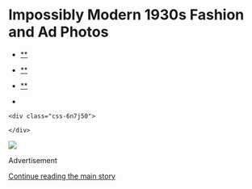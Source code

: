 <div id="app">

<div>

<div>

<div class="css-6ubjj1">

<div data-role="main">

<div class="css-adrcqs">

<div class="css-1f15qsr">

# Impossibly Modern 1930s Fashion and Ad Photos

<div class="css-6h8erb">

<div class="css-177v173">

<div class="css-2opxtz" data-role="toolbar" data-aria-label="Share Slideshow">

  - [**](https://www.facebookcorewwwi.onion/sharer.php?app_id=9869919170&u=https%3A%2F%2Fwww.nytimes3xbfgragh.onion%2Fslideshow%2F2016%2F06%2F29%2Ft-magazine%2Ffashion%2F1930s-fashion-ad-photos.html%3Fsmid%3Dfb-share&name=Impossibly%20Modern%201930s%20Fashion%20and%20Ad%20Photos&redirect_uri=https%3A%2F%2Fwww.facebookcorewwwi.onion%2F)

  - [**](https://twitter.com/intent/tweet?url=https%3A%2F%2Fwww.nytimes3xbfgragh.onion%2Fslideshow%2F2016%2F06%2F29%2Ft-magazine%2Ffashion%2F1930s-fashion-ad-photos.html%3Fsmid%3Dtw-share&text=Impossibly%20Modern%201930s%20Fashion%20and%20Ad%20Photos)

  - [**](mailto:?subject=nytimes3xbfgragh.onion%3A%20Impossibly%20Modern%201930s%20Fashion%20and%20Ad%20Photos&body=From%20The%20New%20York%20Times%3A%0A%0AImpossibly%20Modern%201930s%20Fashion%20and%20Ad%20Photos%0A%0APaul%20Outerbridge%2C%20a%20friend%20of%20Man%20Ray%E2%80%99s%20and%20Duchamp%E2%80%99s%2C%20brought%20a%20witty%20eye%20and%20careful%20composition%20to%20early%20color%20photography.%0A%0Ahttps%3A%2F%2Fwww.nytimes3xbfgragh.onion%2Fslideshow%2F2016%2F06%2F29%2Ft-magazine%2Ffashion%2F1930s-fashion-ad-photos.html%3Fsmid%3Dem-share)

  - 
    
    <div class="css-6n7j50">
    
    </div>

</div>

</div>

</div>

<div class="css-c2io1o">

<div class="css-157b6cd">

<div class="css-1rqhedk">

</div>

<div class="css-x9bynz">

<div class="css-flfj3q">

<div class="css-s7521k">

![](https://static01.graylady3jvrrxbe.onion/images/2016/06/29/t-magazine/29tmag-outerbridge-slide-DKGK/29tmag-outerbridge-slide-DKGK-superJumbo.jpg?quality=75&auto=webp&disable=upscale)

</div>

</div>

<div class="css-fbohnr">

<div class="css-ma4ch">

<div class="css-17vff4o">

Advertisement

</div>

[Continue reading the main
story](#after-right-0)

<div class="ad right-0-wrapper" style="text-align:center;height:100%;display:block">

<div id="right-0" class="place-ad" data-position="mid1" data-size-key="column">

</div>

</div>

<div id="after-right-0">

</div>

</div>

<div class="css-1ro4sa3">

<div class="slideshow-metadata-block css-1cnfvma" data-aria-live="polite">

<span class="css-1ly73wi e1tej78p0">Slide 1 of 9,</span>

<div class="css-1vbanrr">

The influence of the early fashion and commercial photographer Paul
Outerbridge on the artists of his time, and for generations afterward,
is difficult to overstate: Marcel Duchamp even kept one of his photos in
his studio. His careful composition and witty eye — and, crucially for
the era, his experiments with color — lend a striking modernity to
photos eight or more decades old, like this one: “Girl in Bathing Suit,”
c. 1936.

A show of Outerbridge’s work opens tomorrow, and runs through Sept. 30,
at Bruce Silverstein Gallery, 535 West 24th Street, New York,
[brucesilverstein.com](http://www.brucesilverstein.com/exhibitions/paul-outerbridge).
—  ALEXANDRIA SYMONDS

</div>

<div class="css-1ic10kh">

© 2016 Estate of Paul Outerbridge, Jr., courtesy of Bruce Silverstein
Gallery,
NY

</div>

</div>

<div class="css-11o0zik">

<div class="css-2opxtz" data-role="toolbar" data-aria-label="Share Slideshow">

  - [**](https://www.facebookcorewwwi.onion/sharer.php?app_id=9869919170&u=https%3A%2F%2Fwww.nytimes3xbfgragh.onion%2Fslideshow%2F2016%2F06%2F29%2Ft-magazine%2Ffashion%2F1930s-fashion-ad-photos.html%3Fsmid%3Dfb-share&name=Impossibly%20Modern%201930s%20Fashion%20and%20Ad%20Photos&redirect_uri=https%3A%2F%2Fwww.facebookcorewwwi.onion%2F)

  - [**](https://twitter.com/intent/tweet?url=https%3A%2F%2Fwww.nytimes3xbfgragh.onion%2Fslideshow%2F2016%2F06%2F29%2Ft-magazine%2Ffashion%2F1930s-fashion-ad-photos.html%3Fsmid%3Dtw-share&text=Impossibly%20Modern%201930s%20Fashion%20and%20Ad%20Photos)

  - [**](mailto:?subject=nytimes3xbfgragh.onion%3A%20Impossibly%20Modern%201930s%20Fashion%20and%20Ad%20Photos&body=From%20The%20New%20York%20Times%3A%0A%0AImpossibly%20Modern%201930s%20Fashion%20and%20Ad%20Photos%0A%0APaul%20Outerbridge%2C%20a%20friend%20of%20Man%20Ray%E2%80%99s%20and%20Duchamp%E2%80%99s%2C%20brought%20a%20witty%20eye%20and%20careful%20composition%20to%20early%20color%20photography.%0A%0Ahttps%3A%2F%2Fwww.nytimes3xbfgragh.onion%2Fslideshow%2F2016%2F06%2F29%2Ft-magazine%2Ffashion%2F1930s-fashion-ad-photos.html%3Fsmid%3Dem-share)

  - 
    
    <div class="css-6n7j50">
    
    </div>

</div>

</div>

</div>

</div>

</div>

</div>

</div>

<div class="css-1l3m0pt">

<div class="css-1tih3zn">

</div>

<div class="css-fvka1g">

<div class="css-l6b1o6">

<div class="css-11img8u">

<div class="css-r3fzrd">

</div>

<div class="css-r3fzrd">

</div>

</div>

<div class="css-11img8u">

<div class="css-r3fzrd">

</div>

<div class="css-r3fzrd">

</div>

</div>

</div>

</div>

<div class="css-1q44yri" style="transform:translateY(0px)">

<div class="css-1g0t0b2" style="position:static">

<div class="css-veutzq">

### Impossibly Modern 1930s Fashion and Ad Photos

Paul Outerbridge, a friend of Man Ray’s and Duchamp’s, brought a witty
eye and careful composition to early color photography.

</div>

<div class="css-1anwcxv">

</div>

</div>

</div>

## Slideshow controls

<div class="css-11bnb1r">

<div>

<span class="css-pa1wgl">1</span> / 9

</div>

</div>

<span class="css-1ly73wi e1tej78p0">Previous slide</span>

<div class="css-11xau8q">

</div>

<span class="css-1ly73wi e1tej78p0">Next slide</span>

<div class="css-18y7kfb">

</div>

</div>

</div>

</div>

</div>

</div>

</div>

</div>

</div>

